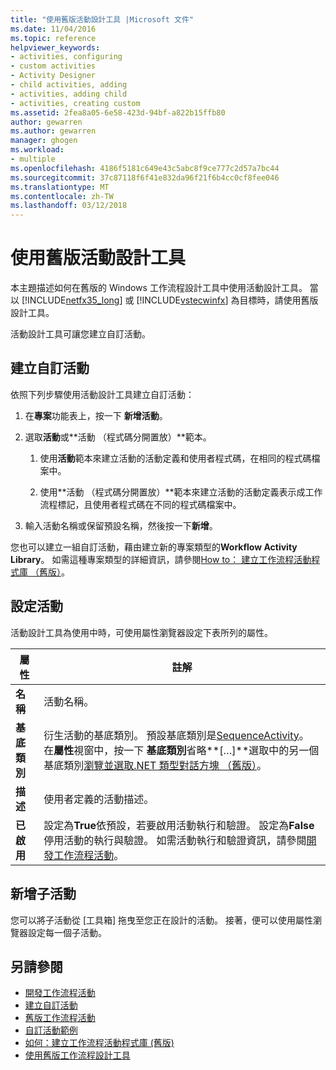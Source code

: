 ```yaml
---
title: "使用舊版活動設計工具 |Microsoft 文件"
ms.date: 11/04/2016
ms.topic: reference
helpviewer_keywords:
- activities, configuring
- custom activities
- Activity Designer
- child activities, adding
- activities, adding child
- activities, creating custom
ms.assetid: 2fea8a05-6e58-423d-94bf-a822b15ffb80
author: gewarren
ms.author: gewarren
manager: ghogen
ms.workload:
- multiple
ms.openlocfilehash: 4186f5181c649e43c5abc8f9ce777c2d57a7bc44
ms.sourcegitcommit: 37c87118f6f41e832da96f21f6b4cc0cf8fee046
ms.translationtype: MT
ms.contentlocale: zh-TW
ms.lasthandoff: 03/12/2018
---
```

# <a name="using-the-legacy-activity-designer"></a>使用舊版活動設計工具
本主題描述如何在舊版的 Windows 工作流程設計工具中使用活動設計工具。 當以 [!INCLUDE[netfx35_long](../workflow-designer/includes/netfx35_long_md.md)] 或 [!INCLUDE[vstecwinfx](../workflow-designer/includes/vstecwinfx_md.md)] 為目標時，請使用舊版設計工具。

 活動設計工具可讓您建立自訂活動。

## <a name="creating-a-custom-activity"></a>建立自訂活動
 依照下列步驟使用活動設計工具建立自訂活動：

1.  在**專案**功能表上，按一下 **新增活動**。

2.  選取**活動**或**活動 （程式碼分開置放）**範本。

    1.  使用**活動**範本來建立活動的活動定義和使用者程式碼，在相同的程式碼檔案中。

    2.  使用**活動 （程式碼分開置放）**範本來建立活動的活動定義表示成工作流程標記，且使用者程式碼在不同的程式碼檔案中。

3.  輸入活動名稱或保留預設名稱，然後按一下**新增**。

 您也可以建立一組自訂活動，藉由建立新的專案類型的**Workflow Activity Library**。 如需這種專案類型的詳細資訊，請參閱[How to： 建立工作流程活動程式庫 （舊版）](../workflow-designer/how-to-create-a-workflow-activity-library-legacy.md)。

## <a name="configuring-an-activity"></a>設定活動
 活動設計工具為使用中時，可使用屬性瀏覽器設定下表所列的屬性。

|屬性|註解|
|--------------|--------------|
|**名稱**|活動名稱。|
|**基底類別**|衍生活動的基底類別。 預設基底類別是[SequenceActivity](http://go.microsoft.com/fwlink?LinkID=65020)。 在**屬性**視窗中，按一下 **基底類別**省略**[…]**選取中的另一個基底類別[瀏覽並選取.NET 類型對話方塊 （舊版）](../workflow-designer/browse-and-select-a-dotnet-type-dialog-box-legacy.md)。|
|**描述**|使用者定義的活動描述。|
|**已啟用**|設定為**True**依預設，若要啟用活動執行和驗證。 設定為**False**停用活動的執行與驗證。 如需活動執行和驗證資訊，請參閱[開發工作流程活動](http://go.microsoft.com/fwlink?LinkID=65024)。|

## <a name="adding-child-activities"></a>新增子活動
 您可以將子活動從 [工具箱] 拖曳至您正在設計的活動。 接著，便可以使用屬性瀏覽器設定每一個子活動。

## <a name="see-also"></a>另請參閱

- [開發工作流程活動](http://go.microsoft.com/fwlink?LinkID=65024)
- [建立自訂活動](http://go.microsoft.com/fwlink?LinkID=65021)
- [舊版工作流程活動](../workflow-designer/legacy-workflow-activities.md)
- [自訂活動範例](http://go.microsoft.com/fwlink?LinkID=65022)
- [如何：建立工作流程活動程式庫 (舊版)](../workflow-designer/how-to-create-a-workflow-activity-library-legacy.md)
- [使用舊版工作流程設計工具](../workflow-designer/using-the-legacy-workflow-designer.md)